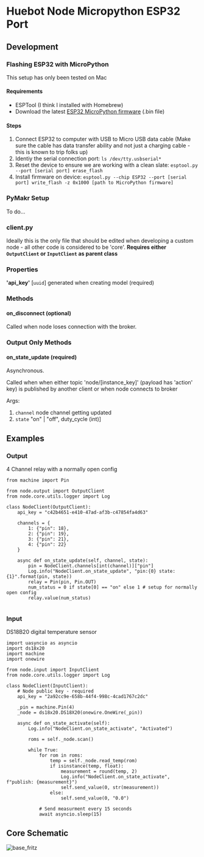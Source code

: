 # Huebot Node Micropython ESP32 Port

## Development

### Flashing ESP32 with MicroPython

This setup has only been tested on Mac

#### Requirements

- ESPTool (I think I installed with Homebrew)
- Download the latest [ESP32 MicroPython firmware](https://micropython.org/download/esp32/) (.bin file)

#### Steps

1. Connect ESP32 to computer with USB to Micro USB data cable (Make sure the cable has data transfer ability and not just a charging cable - this is known to trip folks up)
2. Identiy the serial connection port: `ls /dev/tty.usbserial*`
3. Reset the device to ensure we are working with a clean slate: `esptool.py --port [serial port] erase_flash`
4. Install firmware on device: `esptool.py --chip ESP32 --port [serial port] write_flash -z 0x1000 [path to MicroPython firmware]`

### PyMakr Setup

To do...

### client.py

Ideally this is the only file that should be edited when developing a custom node - all other code is considered to be 'core'.
<b>Requires either `OutputClient` or `InputClient` as parent class</b>

### Properties

<b>'api_key'</b> [`uuid`] generated when creating model (required)

### Methods

#### on_disconnect (optional)

Called when node loses connection with the broker.

### Output Only Methods

#### on_state_update (required)

Asynchronous.

Called when when either topic 'node/[instance_key]' (payload has 'action' key) is published by another client or when node connects to broker

Args:

1. `channel` node channel getting updated
2. `state` "on" | "off", duty_cycle (int)]

## Examples

### Output

4 Channel relay with a normally open config

```
from machine import Pin

from node.output import OutputClient
from node.core.utils.logger import Log

class NodeClient(OutputClient):
    api_key = "c42b4651-e410-47ad-af3b-c47854fa4d63"

    channels = {
        1: {"pin": 18},
        2: {"pin": 19},
        3: {"pin": 21},
        4: {"pin": 22}
    }

    async def on_state_update(self, channel, state):
        pin = NodeClient.channels[int(channel)]["pin"]
        Log.info("NodeClient.on_state_update", "pin:{0} state:{1}".format(pin, state))
        relay = Pin(pin, Pin.OUT)
        num_status = 0 if state[0] == "on" else 1 # setup for normally open config
        relay.value(num_status)


```

### Input

DS18B20 digital temperature sensor

```
import uasyncio as asyncio
import ds18x20
import machine
import onewire

from node.input import InputClient
from node.core.utils.logger import Log

class NodeClient(InputClient):
    # Node public key - required
    api_key = "2a92cc9e-658b-44f4-998c-4cad1767c2dc"

    _pin = machine.Pin(4)
    _node = ds18x20.DS18X20(onewire.OneWire(_pin))

    async def on_state_activate(self):
        Log.info("NodeClient.on_state_activate", "Activated")

        roms = self._node.scan()

        while True:
            for rom in roms:
                temp = self._node.read_temp(rom)
                if isinstance(temp, float):
                    measurement = round(temp, 2)
                    Log.info("NodeClient.on_state_activate", f"publish: {measurement}")
                    self.send_value(0, str(measurement))
                else:
                    self.send_value(0, "0.0")

            # Send measurment every 15 seconds
            await asyncio.sleep(15)
```

## Core Schematic

![base_fritz](https://user-images.githubusercontent.com/8736328/212395999-e01645ff-3b16-40e3-815f-353ec8023aa0.jpg)
